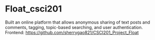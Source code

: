 # Float_csci201
Built an online platform that allows anonymous sharing of text posts and comments, tagging, topic-based searching, and user authentication.
Frontend: https://github.com/sherrygao821/CSCI201_Project_Float
